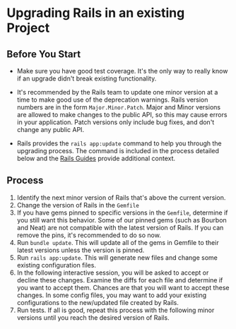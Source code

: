 # Upgrading Rails in an existing Project

## Before You Start

- Make sure you have good test coverage. It's the only way to really know if an upgrade didn't break existing functionality.

- It's recommended by the Rails team to update one minor version at a time to make good use of the deprecation warnings. Rails version numbers are in the form `Major.Minor.Patch`. Major and Minor versions are allowed to make changes to the public API, so this may cause errors in your application. Patch versions only include bug fixes, and don't change any public API.

- Rails provides the `rails app:update` command to help you through the upgrading process. The command is included in the process detailed below and the [Rails Guides]([https://guides.rubyonrails.org/upgrading_ruby_on_rails.html#the-update-task]) provide additional context.

## Process

1. Identify the next minor version of Rails that's above the current version.
2. Change the version of Rails in the `Gemfile`
3. If you have gems pinned to specific versions in the `Gemfile`, determine if you still want this behavior. Some of our pinned gems (such as Bourbon and Neat) are not compatible with the latest version of Rails. If you can remove the pins, it's recommended to do so now.
4. Run `bundle update`. This will update all of the gems in Gemfile to their latest versions unless the version is pinned.
5. Run `rails app:update`. This will generate new files and change some existing configuration files.
6. In the following interactive session, you will be asked to accept or decline these changes. Examine the diffs for each file and determine if you want to accept them. Chances are that you will want to accept these changes. In some config files, you may want to add your existing configurations to the new/updated file created by Rails.
7. Run tests. If all is good, repeat this process with the following minor versions until you reach the desired version of Rails.
